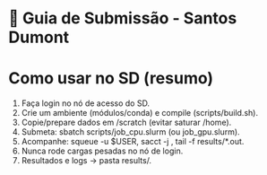 # 🚀 Guia de Submissão - Santos Dumont

# Como usar no SD (resumo)

1. Faça login no nó de acesso do SD.
2. Crie um ambiente (módulos/conda) e compile (scripts/build.sh).
3. Copie/prepare dados em /scratch (evitar saturar /home).
4. Submeta: sbatch scripts/job_cpu.slurm (ou job_gpu.slurm).
5. Acompanhe: squeue -u $USER, sacct -j <jobid>, tail -f results/*.out.
6. Nunca rode cargas pesadas no nó de login.
7. Resultados e logs → pasta results/.